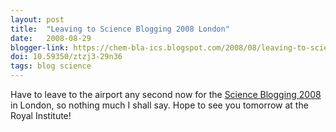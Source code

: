 ```yaml
---
layout: post
title:  "Leaving to Science Blogging 2008 London"
date:   2008-08-29
blogger-link: https://chem-bla-ics.blogspot.com/2008/08/leaving-to-science-blogging-2008-london.html
doi: 10.59350/ztzj3-29n36
tags: blog science
---
```


Have to leave to the airport any second now for the [Science Blogging 2008](http://network.nature.com/group/sciblog2008)
in London, so nothing much I shall say. Hope to see you tomorrow at the Royal Institute!
